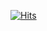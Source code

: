 [![Hits](https://hits.seeyoufarm.com/api/count/incr/badge.svg?url=https%3A%2F%2Fgithub.com%2Fgjbae1212%2Fhit-counter&count_bg=%23080808&title_bg=%23378329&icon=linux.svg&icon_color=%23080808&title=hits&edge_flat=false)](https://hits.seeyoufarm.com)
